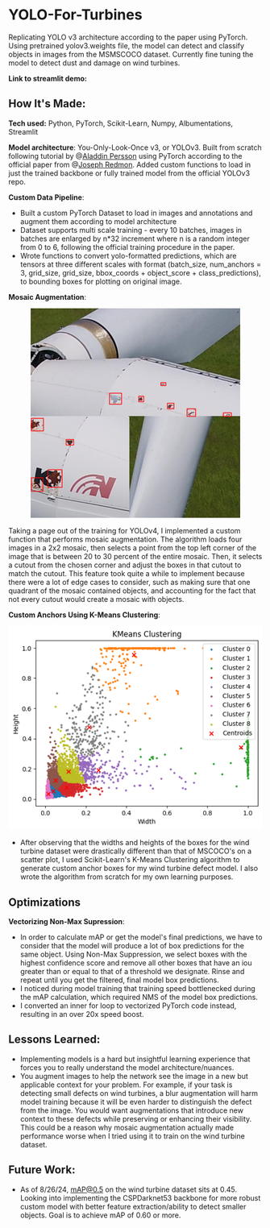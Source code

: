 # YOLO-For-Turbines
Replicating YOLO v3 architecture according to the paper using PyTorch. Using pretrained yolov3.weights file, the model can detect and classify objects in images from the MSMSCOCO dataset. Currently fine tuning the model to detect dust and damage on wind turbines. 

**Link to streamlit demo:** 

## How It's Made:

**Tech used:** Python, PyTorch, Scikit-Learn, Numpy, Albumentations, Streamlit

**Model architecture**: You-Only-Look-Once v3, or YOLOv3. Built from scratch following tutorial by @[Aladdin Persson](https://github.com/aladdinpersson) using PyTorch according to the official paper from @[Joseph Redmon](https://github.com/pjreddie). Added custom functions to load in just the trained backbone or fully trained model from the official YOLOv3 repo. 

**Custom Data Pipeline**: 
- Built a custom PyTorch Dataset to load in images and annotations and augment them according to model architecture
- Dataset supports multi scale training - every 10 batches, images in batches are enlarged by n*32 increment where n is a random integer from 0 to 6, following the official training procedure in the paper. 
- Wrote functions to convert yolo-formatted predictions, which are tensors at three different scales with format (batch_size, num_anchors = 3, grid_size, grid_size, bbox_coords + object_score + class_predictions), to bounding boxes for plotting on original image. 

**Mosaic Augmentation**:
<p align="center">
<img src = "readme_images/MosaicAugmentation.png" alt = "Mosaic Augmentation" >

Taking a page out of the training for YOLOv4, I implemented a custom function that performs mosaic augmentation. The algorithm loads four images in a 2x2 mosaic, then selects a point from the top left corner of the image that is between 20 to 30 percent of the entire mosaic. Then, it selects a cutout from the chosen corner and adjust the boxes in that cutout to match the cutout. This feature took quite a while to implement because there were a lot of edge cases to consider, such as making sure that one quadrant of the mosaic contained objects, and accounting for the fact that not every cutout would create a mosaic with objects. 

**Custom Anchors Using K-Means Clustering**:
<p align="center">
<img src = "readme_images/KMeansClustering.png" alt = "K-means clustering used to compute optimal anchor boxes for wind turbine dataset" >

- After observing that the widths and heights of the boxes for the wind turbine dataset were drastically different than that of MSCOCO's on a scatter plot, I used Scikit-Learn's K-Means Clustering algorithm to generate custom anchor boxes for my wind turbine defect model. I also wrote the algorithm from scratch for my own learning purposes. 

## Optimizations
**Vectorizing Non-Max Supression**:
- In order to calculate mAP or get the model's final predictions, we have to consider that the model will produce a lot of box predictions for the same object. Using Non-Max Suppression, we select boxes with the highest confidence score and remove all other boxes that have an iou greater than or equal to that of a threshold we designate. Rinse and repeat until you get the filtered, final model box predictions.
- I noticed during model training that training speed bottlenecked during the mAP calculation, which required NMS of the model box predictions.
- I converted an inner for loop to vectorized PyTorch code instead, resulting in an over 20x speed boost.

## Lessons Learned:
- Implementing models is a hard but insightful learning experience that forces you to really understand the model architecture/nuances.
- You augment images to help the network see the image in a new but applicable context for your problem. For example, if your task is detecting small defects on wind turbines, a blur augmentation will harm model training because it will be even harder to distinguish the defect from the image. You would want augmentations that introduce new context to these defects while preserving or enhancing their visibility. This could be a reason why mosaic augmentation actually made performance worse when I tried using it to train on the wind turbine dataset.

## Future Work:
- As of 8/26/24, mAP@0.5 on the wind turbine dataset sits at 0.45. Looking into implementing the CSPDarknet53 backbone for more robust custom model with better feature extraction/ability to detect smaller objects. Goal is to achieve mAP of 0.60 or more. 
